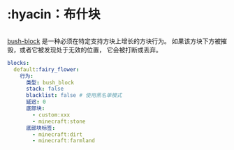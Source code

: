 # :hyacin：布什块

<figure><img src="https://content.gitbook.com/content/OgvQ1fEJPROp7131PPlK/blobs/RFE0okQV9AmYrWNZNon9/image.png" alt=""><figcaption></figcaption></figure>

[bush-block](bush-block "提及") 是一种必须在特定支持方块上增长的方块行为。 如果该方块下方被摧毁，或者它被发现处于无效的位置， 它会被打断或丢弃。

```yaml
blocks:
  default:fairy_flower:
    行为:
      类型: bush_block
      stack: false
      blacklist: false # 使用黑名单模式
      延迟: 0
      底部块:
        - custom:xxx
        - minecraft:stone
      底部块标签:
        - minecraft:dirt
        - minecraft:farmland
```

<figure><img src="https://1836335287-files.gitbook.io/~/files/v0/b/gitbook-x-prod.appspot.com/o/spaces%2FOgvQ1fEJPROp7131PPlK%2Fuploads%2FjeEOdk98aCeu339mvteN%2Fimage.png?alt=media&#x26;token=8ce624ed-d10f-409a-851f-c734d662278b" alt=""><figcaption></figcaption></figure>



